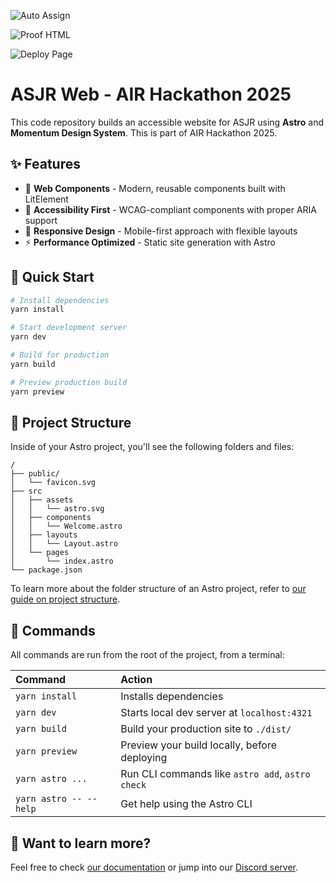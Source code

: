 ![Auto Assign](https://github.com/AIR-Hackathon-ASJR/demo-repository/actions/workflows/auto-assign.yml/badge.svg)

![Proof HTML](https://github.com/AIR-Hackathon-ASJR/demo-repository/actions/workflows/proof-html.yml/badge.svg)

![Deploy Page](https://github.com/AIR-Hackathon-ASJR/demo-repository/actions/workflows/deploy-pages.yml/badge.svg)

# ASJR Web - AIR Hackathon 2025

This code repository builds an accessible website for ASJR using **Astro** and **Momentum Design System**. This is part of AIR Hackathon 2025.

## ✨ Features

- 🧩 **Web Components** - Modern, reusable components built with LitElement
- 🎯 **Accessibility First** - WCAG-compliant components with proper ARIA support
- 📱 **Responsive Design** - Mobile-first approach with flexible layouts
- ⚡ **Performance Optimized** - Static site generation with Astro

## 🚀 Quick Start

```bash
# Install dependencies
yarn install

# Start development server
yarn dev

# Build for production
yarn build

# Preview production build
yarn preview
```

## 🚀 Project Structure

Inside of your Astro project, you'll see the following folders and files:

```text
/
├── public/
│   └── favicon.svg
├── src
│   ├── assets
│   │   └── astro.svg
│   ├── components
│   │   └── Welcome.astro
│   ├── layouts
│   │   └── Layout.astro
│   └── pages
│       └── index.astro
└── package.json
```

To learn more about the folder structure of an Astro project, refer to [our guide on project structure](https://docs.astro.build/en/basics/project-structure/).

## 🧞 Commands

All commands are run from the root of the project, from a terminal:

| Command                   | Action                                           |
| :------------------------ | :----------------------------------------------- |
| `yarn install`            | Installs dependencies                            |
| `yarn dev`                | Starts local dev server at `localhost:4321`      |
| `yarn build`              | Build your production site to `./dist/`          |
| `yarn preview`            | Preview your build locally, before deploying     |
| `yarn astro ...`          | Run CLI commands like `astro add`, `astro check` |
| `yarn astro -- --help`    | Get help using the Astro CLI                     |

## 👀 Want to learn more?

Feel free to check [our documentation](https://docs.astro.build) or jump into our [Discord server](https://astro.build/chat).
